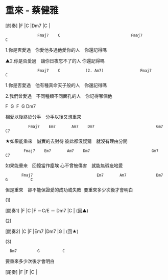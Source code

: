 # 重來 - 蔡健雅

[前奏] |F |C |Dm7 |C |

                  Fmaj7    C                               Fmaj7               C

1.你是否愛過 你愛他多過他愛你的人 你還記得嗎

▲2.你是否愛過 讓你日夜忘不了的人 你還記得嗎

                  Fmaj7    C           (2. Am7)                Fmaj7               C 

1.你是否愛過 他有種真命天子般的人 你還記得嗎

2.我們曾愛過 不同種類不同面孔的人 你記得哪個他

F                           G       F                           G    Dm7

相愛以後終於分手 分手以後又想重來

              Fmaj7    Em7       Am7    Dm7                           Gm7          C7

★如果能重來 誠實的去對待 彼此都沒疑猜 就沒有理由分開

            Fmaj7    Em7       Am7    Dm7                           Gm7          C7

如果能重來 回憶當作塵埃 心不曾被傷害 就能無瑕疵地愛

           Fmaj7                            Em7       Am7             Dm7         G          C

但是重來 卻不能保證愛的成功或失敗    要重來多少次後才會明白

(1)

[間奏1] |F |C |F －C/E － Dm7 |C | (回▲)

(2)

[間奏2] |C |F |Em7 |Dm7 |G | (回★)

(3)

      Dm7         G          C

要重來多少次後才會明白

[尾奏] |F |F |C |
